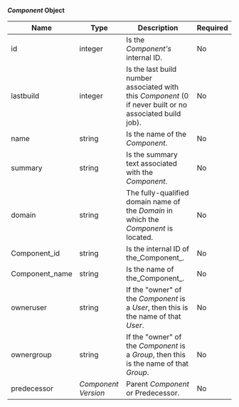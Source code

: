 **_Component_ Object**

| Name           | Type                | Description                                                                                              | Required |
|----------------|---------------------|----------------------------------------------------------------------------------------------------------|----------|
| id             | integer             | Is the _Component's_ internal ID.                                                                        | No       |
| lastbuild      | integer             | Is the last build number associated with this _Component_ (0 if never built or no associated build job). | No       |
| name           | string              | Is the name of the _Component_.                                                                          | No       |
| summary        | string              | Is the summary text associated with the _Component_.                                                     | No       |
| domain         | string              | The fully-qualified domain name of the _Domain_ in which the _Component_ is located.                     | No       |
| Component_id   | string              | Is the internal ID of the_Component_.                                                                    | No       |
| Component_name | string              | Is the name of the_Component_.                                                                           | No       |
| owneruser      | string              | If the "owner" of the _Component_ is a _User_, then this is the name of that _User_.                     | No       |
| ownergroup     | string              | If the "owner" of the _Component_ is a _Group_, then this is the name of that _Group_.                   | No       |
| predecessor    | _Component Version_ | Parent _Component_ or Predecessor.                                                                       | No       |
